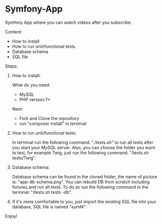 # Symfony-App 
Symfony App where you can watch videos after you subscribe.

Content:
  - How to install
  - How to run unit/functional tests
  - Database schema
  - SQL file
  
Steps:

  1. How to install:
  
     What do you need:
      - MySQL 
      - PHP version:7+
      
     Next:
      - Fork and Clone the repository
      - run "composer install" in terminal
     
  2. How to run unit/functional tests:
  
     In terminal run the following command: "./tests.sh" to run all tests after you start your MySQL server.
     Also, you can choose the folder you want to test, for example Twig, just run the following command: "/tests.sh tests/Twig".
     
  3. Database schema:
  
     Database schema can be found in the cloned folder, the name of picture is: "app-db-schema.png".
     You can rebuild DB from scratch including fixtures,and run all tests. To do so run the following command in the terminal:   "/tests.sh tests -db".
  4. 
     If it's more comfortable to you, just import the existing SQL file into your database, SQL file is named "symf4".
  
  Enjoy!
